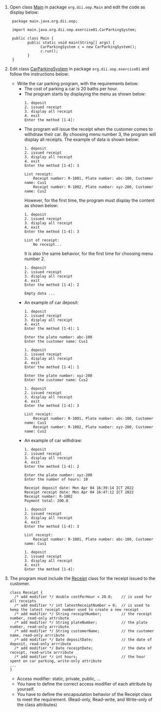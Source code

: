 
1. Open class [Main](../src/main/java/org/dii/oop/Main.java) in package `org.dii.oop.Main` and edit the code as display below:
   ```
    package main.java.org.dii.oop;

    import main.java.org.dii.oop.exercise01.CarParkingSystem;

    public class Main {
           public static void main(String[] args) {
                 CarParkingSystem c = new CarParkingSystem();
                 c.run();
           }
    }
   ```

2. Edit class [CarParkingSystem](../src/main/java/org/dii/oop/exercise01/CarPakringSystem.java) in package `org.dii.oop.exercise01` and follow the instructions below:
    - Write the car parking program, with the requirements below:
        * The cost of parking a car is 20 baths per hour.
        * The program starts by displaying the menu as shown below:
          ```
          1. deposit
          2. issued receipt
          3. display all receipt
          4. exit
          Enter the method [1-4]:
          ```
        * The program will issue the receipt when the customer comes to withdraw their car. By choosing menu number 3, the program will display all receipts. The example of data is shown below:
          ```
          1. deposit
          2. issued receipt
          3. display all receipt
          4. exit
          Enter the method [1-4]: 3
   
          List receipt:
              Receipt number: R-1001, Plate number: abc-100, Customer name: Cus1
              Receipt number: R-1002, Plate number: xyz-200, Customer name: Cus2
          ```
          However, for the first time, the program must display the content as shown below:
          ```
          1. deposit
          2. issued receipt
          3. display all receipt
          4. exit
          Enter the method [1-4]: 3
   
          List of receipt:
              No receipt...
          ```
          It is also the same behavior, for the first time for choosing menu number 2.
          ```
          1. deposit
          2. issued receipt
          3. display all receipt
          4. exit
          Enter the method [1-4]: 2
   
          Empty data ...
          ```
        * An example of car deposit:
          ```
          1. deposit
          2. issued receipt
          3. display all receipt
          4. exit
          Enter the method [1-4]: 1
          
          Enter the plate number: abc-100
          Enter the customer name: Cus1
          
          1. deposit
          2. issued receipt
          3. display all receipt
          4. exit
          Enter the method [1-4]: 1
          
          Enter the plate number: xyz-200
          Enter the customer name: Cus2
          
          1. deposit
          2. issued receipt
          3. display all receipt
          4. exit
          Enter the method [1-4]: 3
          
          List receipt:
              Receipt number: R-1001, Plate number: abc-100, Customer name: Cus1
              Receipt number: R-1002, Plate number: xyz-200, Customer name: Cus2
          ```
        * An example of car withdraw:
          ```
          1. deposit
          2. issued receipt
          3. display all receipt
          4. exit
          Enter the method [1-4]: 2
          
          Enter the plate number: xyz-200
          Enter the number of hours: 10
   
          Receipt deposit date: Mon Apr 04 16:39:14 ICT 2022
          Receipt receipt date: Mon Apr 04 16:47:12 ICT 2022
          Receipt number: R-1002
          Payment total: 200.0
          
          1. deposit
          2. issued receipt
          3. display all receipt
          4. exit
          Enter the method [1-4]: 3
          
          List receipt:
              Receipt number: R-1001, Plate number: abc-100, Customer name: Cus1
          
          1. deposit
          2. issued receipt
          3. display all receipt
          4. exit
          Enter the method [1-4]:        
          ```

3. The program must include the [Receipt](../src/main/java/org/dii/oop/exercise01/Receipt.java) class for the receipt issued to the customer.
   ```
   class Receipt {
     /* add modifier */ double costPerHour = 20.0;    // is used for all receipts
     /* add modifier */ int latestReceiptNumber = 0;  // is used to keep the latest receipt number used to create a new receipt
     /* add modifier */ String receiptNumber;         // the receipt number, read-only attribute
     /* add modifier */ String plateNumber;           // the plate number, read-only arrribute
     /* add modifier */ String customerName;          // the customer name, read-only arrribute
     /* add modifier */ Date depositDate;             // the date of deposit, read-only arrribute
     /* add modifier */ Date receiptDate;             // the date of receipt, read-write arrribute
     /* add modifier */ int hours;                    // the hour spent on car parking, write-only attribute
   ...
   }
   ```
    * Access modifier: static, private, public, ...
    * You have to define the correct access modifier of each attribute by yourself.
    * You have to define the encapsulation behavior of the Receipt class to meet the requirement. (Read-only, Read-write, and Write-only of the class attributes)

